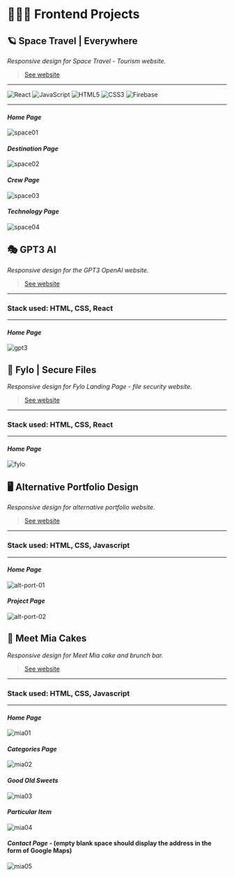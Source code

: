 # 👨🏼‍🎨 Frontend Projects

## 🪐 Space Travel | Everywhere

*Responsive design for Space Travel - Tourism website.*

> [See website](https://space-travel-everywhere.web.app/)
<hr />

![React](https://img.shields.io/badge/react-%2320232a.svg?style=for-the-badge&logo=react&logoColor=%2361DAFB)
![JavaScript](https://img.shields.io/badge/javascript-%23323330.svg?style=for-the-badge&logo=javascript&logoColor=%23F7DF1E)
![HTML5](https://img.shields.io/badge/html5-%23E34F26.svg?style=for-the-badge&logo=html5&logoColor=white)
![CSS3](https://img.shields.io/badge/css3-%231572B6.svg?style=for-the-badge&logo=css3&logoColor=white)
![Firebase](https://img.shields.io/badge/firebase-%23039BE5.svg?style=for-the-badge&logo=firebase)
<hr />

#### *Home Page*
![space01](https://user-images.githubusercontent.com/46372998/178018326-fdf22999-62e2-4ea9-8b9c-6260ca45e04a.png)

#### *Destination Page*
![space02](https://user-images.githubusercontent.com/46372998/178018391-9eabcd8b-5d93-454a-ac64-41f1dd95f895.png)

#### *Crew Page*
![space03](https://user-images.githubusercontent.com/46372998/178018418-fb5226ed-c049-48f9-ae06-5f08402133d5.png)

#### *Technology Page*
![space04](https://user-images.githubusercontent.com/46372998/178018469-9f0a9313-0da0-47b7-b26f-ad4beea1821d.png)


## 🎭 GPT3 AI

*Responsive design for the GPT3 OpenAI website.*

> [See website](https://gpt3-ai-dev.web.app/)
<hr />

### Stack used: HTML, CSS, React
<hr />

#### *Home Page*
![gpt3](https://user-images.githubusercontent.com/46372998/178019413-a9498868-9c6e-421b-9a2e-9b6819fb7f63.png)


## 🔐 Fylo | Secure Files

*Responsive design for Fylo Landing Page - file security website.*

> [See website](https://fylo-files.web.app/)
<hr />

### Stack used: HTML, CSS, React
<hr />

#### *Home Page*
![fylo](https://user-images.githubusercontent.com/46372998/178041579-7b6ae292-fea1-42e2-a592-a7c3cccf690c.png)


## 🖥️ Alternative Portfolio Design

*Responsive design for alternative portfolio website.*

> [See website](https://alternate-portfolio.web.app/)
<hr />

### Stack used: HTML, CSS, Javascript
<hr />

#### *Home Page*
![alt-port-01](https://user-images.githubusercontent.com/46372998/210431263-c08a476a-c4e9-4c5c-b34d-df981f371357.png)

#### *Project Page*
![alt-port-02](https://user-images.githubusercontent.com/46372998/210431270-a2b4bf6a-cafa-49cd-844c-4bfd63ff4400.png)


## 🍰 Meet Mia Cakes

*Responsive design for Meet Mia cake and brunch bar.*

> [See website](https://meet-mia-cakes.web.app/)
<hr />

### Stack used: HTML, CSS, Javascript
<hr />

#### *Home Page*
![mia01](https://user-images.githubusercontent.com/46372998/178002592-e8ed89ff-ae44-4358-8ca4-601af7090508.png)

#### *Categories Page*
![mia02](https://user-images.githubusercontent.com/46372998/178002650-9e513ee0-e71b-4159-9132-f84b6f95c49c.png)

#### *Good Old Sweets*
![mia03](https://user-images.githubusercontent.com/46372998/178002748-b9b7974e-8f91-4815-b42b-e84b4a191f35.png)

#### *Particular Item*
![mia04](https://user-images.githubusercontent.com/46372998/178002790-f1474613-eb14-4362-bb21-d0ee7be18cb8.png)

#### *Contact Page* - (empty blank space should display the address in the form of Google Maps)
![mia05](https://user-images.githubusercontent.com/46372998/178002820-7a770d71-aa8b-457c-9110-7c60ff5825b4.png)


